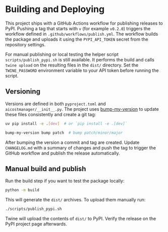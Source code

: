 # Building and Deploying

This project ships with a GitHub Actions workflow for publishing releases to PyPI. Pushing a tag that starts with `v` (for example `v0.2.0`) triggers the workflow defined in `.github/workflows/publish.yml`. The workflow builds the package and uploads it using the `PYPI_API_TOKEN` secret from the repository settings.

For manual publishing or local testing the helper script `scripts/publish_pypi.sh` is still available. It performs the build and calls `twine upload` on the resulting files in the `dist/` directory. Set the `TWINE_PASSWORD` environment variable to your API token before running the script.

## Versioning

Versions are defined in both `pyproject.toml` and `aicostmanager/__init__.py`. The project uses [bump-my-version](https://github.com/callowayproject/bump-my-version) to update these files consistently and create a git tag:

```bash
uv pip install -e .[dev]  # or `pip install -e .[dev]`

bump-my-version bump patch  # bump patch/minor/major
```

After bumping the version a commit and tag are created. Update `CHANGELOG.md` with a summary of changes and push the tag to trigger the GitHub workflow and publish the release automatically.

## Manual build and publish

Run the build step if you want to test the package locally:

```bash
python -m build
```

This will generate the `dist/` archives. To upload them manually run:

```bash
./scripts/publish_pypi.sh
```

Twine will upload the contents of `dist/` to PyPI. Verify the release on the PyPI project page afterwards.
